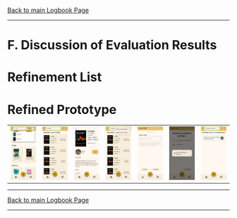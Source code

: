 [Back to main Logbook Page](../hci_logbook.md)

---

# F. Discussion of Evaluation Results


# Refinement List

# Refined Prototype
<table>
    <tr>
        <td>
            <img src="images/03.jpg" width="200">
        </td>
        <td>
            <img src="images/04.jpg" width="200">
        </td>
        <td>
            <img src="images/05.jpg" width="200">
        </td>
        <td>
            <img src="images/06.jpg" width="200">
        </td>
        <td>
            <img src="images/09.jpg" width="200">
        </td>
        <td>
            <img src="images/16.jpg" width="200">
        </td>
        <td>
            <img src="images/17.jpg" width="200">
        </td>
    </tr>
</table>


---
[Back to main Logbook Page](../hci_logbook.md)

---